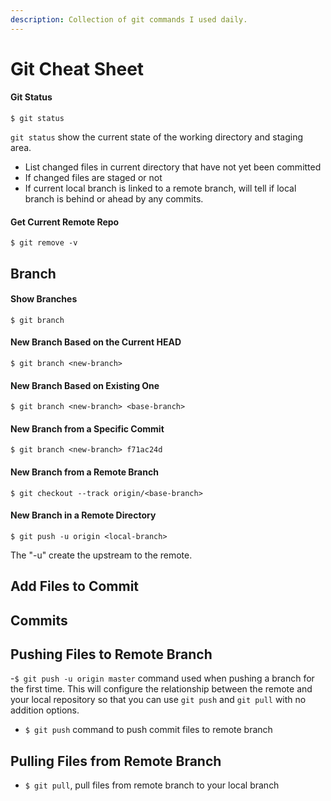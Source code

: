 ```yaml
---
description: Collection of git commands I used daily.
---
```


# Git Cheat Sheet

#### Git Status
```text
$ git status
```
`git status` show the current state of the working directory and staging area.
- List changed files in current directory that have not yet been committed
- If changed files are staged or not
- If current local branch is linked to a remote branch, will tell if local branch is behind or ahead by any commits.

#### Get Current Remote Repo
```text
$ git remove -v
```
## Branch
#### Show Branches
```text
$ git branch
```
#### New Branch Based on the Current HEAD
```text
$ git branch <new-branch>
```

#### New Branch Based on Existing One
```text
$ git branch <new-branch> <base-branch>
```
#### New Branch from a Specific Commit
```text
$ git branch <new-branch> f71ac24d
```
#### New Branch from a Remote Branch
```text
$ git checkout --track origin/<base-branch>
```
#### New Branch in a Remote Directory
```text
$ git push -u origin <local-branch>
```
The "-u" create the upstream to the remote.

## Add Files to Commit

## Commits

## Pushing Files to Remote Branch
-`$ git push -u origin master` command used when pushing a branch for the first time. This will configure the relationship between the remote and your local repository so that you can use `git push` and `git pull` with no addition options.
- `$ git push` command to push commit files to remote branch

## Pulling Files from Remote Branch
- `$ git pull`, pull files from remote branch to your local branch





 

